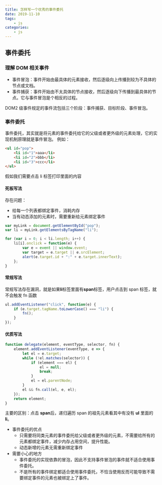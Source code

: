 ```yaml
---
title: 怎样写一个优秀的事件委托
date: 2019-11-10
tags:
    - js
categories:
    - js
---
```


## 事件委托

### 理解 DOM 相关事件

-   事件冒泡：事件开始由最具体的元素接收，然后逐级向上传播到较为不具体的节点或文档。
-   事件捕获：事件开始由不太具体的节点接收，然后逐级向下传播到最具体的节点。它与事件冒泡是个相反的过程。

DOM2 级事件规定的事件流包括三个阶段：事件捕获、目标阶段、事件冒泡。

### 事件委托

事件委托，其实就是将元素的事件委托给它的父级或者更外级的元素处理，它的实现机制原理就是事件冒泡。
例如：

```html
<ul id="pop">
    <li id="1">aaa</li>
    <li id="2">bbb</li>
    <li id="3">ccc</li>
</ul>
```

假如我们需要点击 li 标签打印里面的内容

#### 死板写法

存在问题：

-   给每一个列表都绑定事件，消耗内存
-   当有动态添加的元素时，需要重新给元素绑定事件

```javascript
var myLink = document.getElementById("pop");
var li = myLink.getElementsByTagName("li");

for (var i = 0; i < li.length; i++) {
    li[i].onclick = function(e) {
        var e = event || window.event;
        var target = e.target || e.srcElement;
        alert(e.target.id + ":" + e.target.innerText);
    };
}
```

#### 常规写法

常规写法存在漏洞，就是如果**li**标签里面有**span**标签，用户点击到 span 标签，就不会触发 fn 函数

```javascript
ul.addEventListener("click", function(e) {
    if (e.target.tagName.toLowerCase() === "li") {
        fn();
    }
});
```

#### 优质写法

```javascript
function delegate(element, eventType, selector, fn) {
    element.addEventListener(eventType, e => {
        let el = e.target;
        while (!el.matches(selector)) {
            if (element === el) {
                el = null;
                break;
            }
            el = el.parentNode;
        }
        el && fn.call(el, e, el);
    });
    return element;
}
```

主要的区别：点击 **span**后，递归遍历 span 的祖先元素看其中有没有 **ul** 里面的 **li**。

-   事件委托的优点
    -   只需要将同类元素的事件委托给父级或者更外级的元素，不需要给所有的元素都绑定事件，减少内存占用空间，提升性能。
    -   动态新增的元素无需重新绑定事件
-   需要小心的地方
    -   事件委托的实现依靠的冒泡，因此不支持事件冒泡的事件就不适合使用事件委托。
    -   不是所有的事件绑定都适合使用事件委托，不恰当使用反而可能导致不需要绑定事件的元素也被绑定上了事件。
